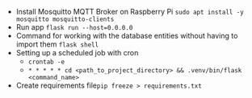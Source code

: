 - Install Mosquitto MQTT Broker on Raspberry Pi ``sudo apt install -y mosquitto mosquitto-clients``
- Run app ``flask run --host=0.0.0.0``
- Command for working with the database entities without having to import them ``flask shell``
- Setting up a scheduled job with cron 
    - ``crontab -e``
    - ``* * * * * cd <path_to_project_directory> && .venv/bin/flask <command_name>``
- Create requirements file``pip freeze > requirements.txt``

